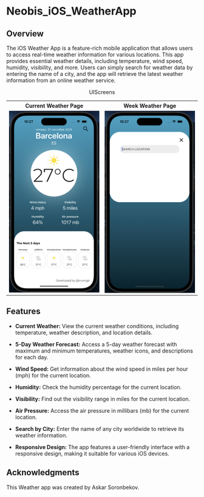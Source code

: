 # Neobis_iOS_WeatherApp

## Overview

The iOS Weather App is a feature-rich mobile application that allows users to access real-time weather information for various locations. This app provides essential weather details, including temperature, wind speed, humidity, visibility, and more. Users can simply search for weather data by entering the name of a city, and the app will retrieve the latest weather information from an online weather service.

<p align="center">UIScreens</p>

<table align="center">
  <tr>
    <th>Current Weather Page</th>
    <th>Week Weather Page</th>
  </tr>
  <tr>
    <td><img src="Neobis_iOS_WeatherApp/Assets.xcassets/WeatherAppMain.png" width="250"></td>
    <td><img src="Neobis_iOS_WeatherApp/Assets.xcassets/WeatherAppSearch.png" width="250"></td>
  </tr>
</table>

## Features

- **Current Weather:** View the current weather conditions, including temperature, weather description, and location details.

- **5-Day Weather Forecast:** Access a 5-day weather forecast with maximum and minimum temperatures, weather icons, and descriptions for each day.

- **Wind Speed:** Get information about the wind speed in miles per hour (mph) for the current location.

- **Humidity:** Check the humidity percentage for the current location.

- **Visibility:** Find out the visibility range in miles for the current location.

- **Air Pressure:** Access the air pressure in millibars (mb) for the current location.

- **Search by City:** Enter the name of any city worldwide to retrieve its weather information.

- **Responsive Design:** The app features a user-friendly interface with a responsive design, making it suitable for various iOS devices.

## Acknowledgments

This Weather app was created by Askar Soronbekov.
